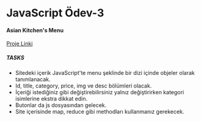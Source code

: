 # JavaScript Ödev-3

#### Asian Kitchen's Menu

[Proje Linki](https://academy.patika.dev/tr/courses/javascript/odev3)

##### TASKS

- Sitedeki içerik JavaScript'te menu şeklinde bir dizi içinde objeler olarak tanımlanacak.
- Id, title, category, price, img ve desc bölümleri olacak.
- İçeriği istediğiniz gibi değiştirebilirsiniz yalnız değiştirirken kategori isimlerine ekstra dikkat edin.
- Butonlar da js dosyasından gelecek.
- Site içerisinde map, reduce gibi methodları kullanmanız gerekecek. 